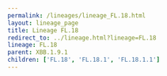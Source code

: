 ```yaml
---
permalink: /lineages/lineage_FL.18.html
layout: lineage_page
title: Lineage FL.18
redirect_to: ../lineage.html?lineage=FL.18
lineage: FL.18
parent: XBB.1.9.1
children: ['FL.18', 'FL.18.1', 'FL.18.1.1']
---
```

